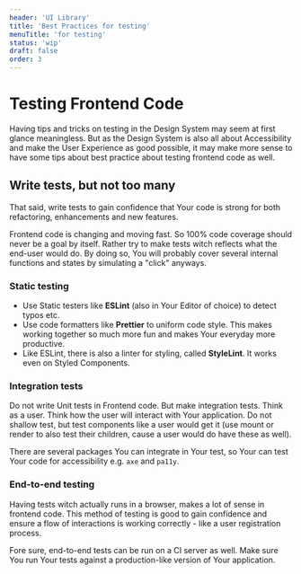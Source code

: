 ```yaml
---
header: 'UI Library'
title: 'Best Practices for testing'
menuTitle: 'for testing'
status: 'wip'
draft: false
order: 3
---
```


# Testing Frontend Code

Having tips and tricks on testing in the Design System may seem at first glance meaningless. But as the Design System is also all about Accessibility and make the User Experience as good possible, it may make more sense to have some tips about best practice about testing frontend code as well.

## Write tests, but not too many

That said, write tests to gain confidence that Your code is strong for both refactoring, enhancements and new features.

Frontend code is changing and moving fast. So 100% code coverage should never be a goal by itself. Rather try to make tests witch reflects what the end-user would do. By doing so, You will probably cover several internal functions and states by simulating a "click" anyways.

### Static testing

- Use Static testers like **ESLint** (also in Your Editor of choice) to detect typos etc.
- Use code formatters like **Prettier** to uniform code style. This makes working together so much more fun and makes Your everyday more productive.
- Like ESLint, there is also a linter for styling, called **StyleLint**. It works even on Styled Components.

### Integration tests

Do not write Unit tests in Frontend code. But make integration tests.
Think as a user. Think how the user will interact with Your application. Do not shallow test, but test components like a user would get it (use mount or render to also test their children, cause a user would do have these as well).

There are several packages You can integrate in Your test, so Your can test Your code for accessibility e.g. `axe` and `pa11y`.

### End-to-end testing

Having tests witch actually runs in a browser, makes a lot of sense in frontend code. This method of testing is good to gain confidence and ensure a flow of interactions is working correctly - like a user registration process.

Fore sure, end-to-end tests can be run on a CI server as well. Make sure You run Your tests against a production-like version of Your application.
